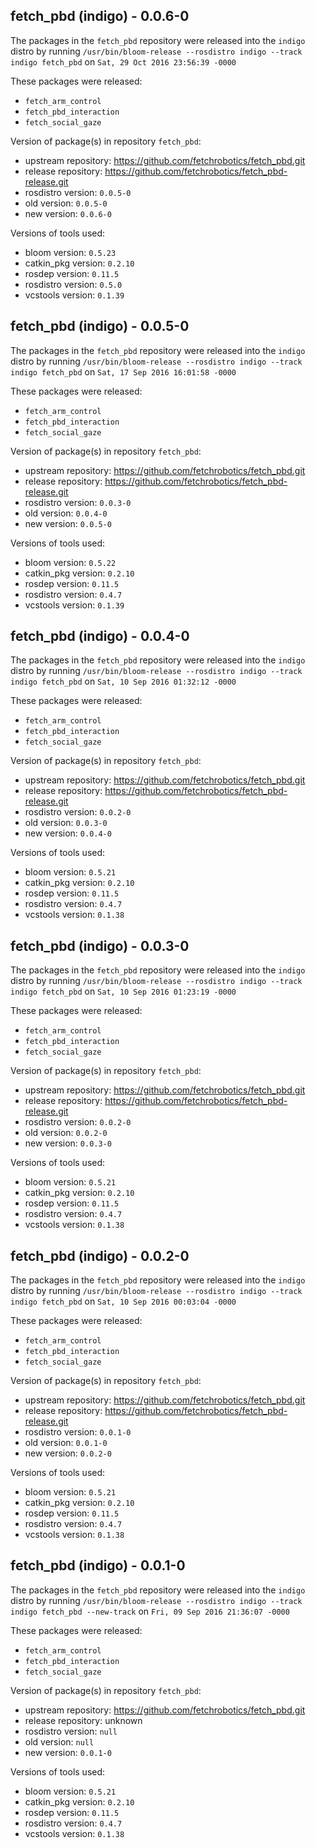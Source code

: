 ## fetch_pbd (indigo) - 0.0.6-0

The packages in the `fetch_pbd` repository were released into the `indigo` distro by running `/usr/bin/bloom-release --rosdistro indigo --track indigo fetch_pbd` on `Sat, 29 Oct 2016 23:56:39 -0000`

These packages were released:
- `fetch_arm_control`
- `fetch_pbd_interaction`
- `fetch_social_gaze`

Version of package(s) in repository `fetch_pbd`:

- upstream repository: https://github.com/fetchrobotics/fetch_pbd.git
- release repository: https://github.com/fetchrobotics/fetch_pbd-release.git
- rosdistro version: `0.0.5-0`
- old version: `0.0.5-0`
- new version: `0.0.6-0`

Versions of tools used:

- bloom version: `0.5.23`
- catkin_pkg version: `0.2.10`
- rosdep version: `0.11.5`
- rosdistro version: `0.5.0`
- vcstools version: `0.1.39`


## fetch_pbd (indigo) - 0.0.5-0

The packages in the `fetch_pbd` repository were released into the `indigo` distro by running `/usr/bin/bloom-release --rosdistro indigo --track indigo fetch_pbd` on `Sat, 17 Sep 2016 16:01:58 -0000`

These packages were released:
- `fetch_arm_control`
- `fetch_pbd_interaction`
- `fetch_social_gaze`

Version of package(s) in repository `fetch_pbd`:

- upstream repository: https://github.com/fetchrobotics/fetch_pbd.git
- release repository: https://github.com/fetchrobotics/fetch_pbd-release.git
- rosdistro version: `0.0.3-0`
- old version: `0.0.4-0`
- new version: `0.0.5-0`

Versions of tools used:

- bloom version: `0.5.22`
- catkin_pkg version: `0.2.10`
- rosdep version: `0.11.5`
- rosdistro version: `0.4.7`
- vcstools version: `0.1.39`


## fetch_pbd (indigo) - 0.0.4-0

The packages in the `fetch_pbd` repository were released into the `indigo` distro by running `/usr/bin/bloom-release --rosdistro indigo --track indigo fetch_pbd` on `Sat, 10 Sep 2016 01:32:12 -0000`

These packages were released:
- `fetch_arm_control`
- `fetch_pbd_interaction`
- `fetch_social_gaze`

Version of package(s) in repository `fetch_pbd`:

- upstream repository: https://github.com/fetchrobotics/fetch_pbd.git
- release repository: https://github.com/fetchrobotics/fetch_pbd-release.git
- rosdistro version: `0.0.2-0`
- old version: `0.0.3-0`
- new version: `0.0.4-0`

Versions of tools used:

- bloom version: `0.5.21`
- catkin_pkg version: `0.2.10`
- rosdep version: `0.11.5`
- rosdistro version: `0.4.7`
- vcstools version: `0.1.38`


## fetch_pbd (indigo) - 0.0.3-0

The packages in the `fetch_pbd` repository were released into the `indigo` distro by running `/usr/bin/bloom-release --rosdistro indigo --track indigo fetch_pbd` on `Sat, 10 Sep 2016 01:23:19 -0000`

These packages were released:
- `fetch_arm_control`
- `fetch_pbd_interaction`
- `fetch_social_gaze`

Version of package(s) in repository `fetch_pbd`:

- upstream repository: https://github.com/fetchrobotics/fetch_pbd.git
- release repository: https://github.com/fetchrobotics/fetch_pbd-release.git
- rosdistro version: `0.0.2-0`
- old version: `0.0.2-0`
- new version: `0.0.3-0`

Versions of tools used:

- bloom version: `0.5.21`
- catkin_pkg version: `0.2.10`
- rosdep version: `0.11.5`
- rosdistro version: `0.4.7`
- vcstools version: `0.1.38`


## fetch_pbd (indigo) - 0.0.2-0

The packages in the `fetch_pbd` repository were released into the `indigo` distro by running `/usr/bin/bloom-release --rosdistro indigo --track indigo fetch_pbd` on `Sat, 10 Sep 2016 00:03:04 -0000`

These packages were released:
- `fetch_arm_control`
- `fetch_pbd_interaction`
- `fetch_social_gaze`

Version of package(s) in repository `fetch_pbd`:

- upstream repository: https://github.com/fetchrobotics/fetch_pbd.git
- release repository: https://github.com/fetchrobotics/fetch_pbd-release.git
- rosdistro version: `0.0.1-0`
- old version: `0.0.1-0`
- new version: `0.0.2-0`

Versions of tools used:

- bloom version: `0.5.21`
- catkin_pkg version: `0.2.10`
- rosdep version: `0.11.5`
- rosdistro version: `0.4.7`
- vcstools version: `0.1.38`


## fetch_pbd (indigo) - 0.0.1-0

The packages in the `fetch_pbd` repository were released into the `indigo` distro by running `/usr/bin/bloom-release --rosdistro indigo --track indigo fetch_pbd --new-track` on `Fri, 09 Sep 2016 21:36:07 -0000`

These packages were released:
- `fetch_arm_control`
- `fetch_pbd_interaction`
- `fetch_social_gaze`

Version of package(s) in repository `fetch_pbd`:

- upstream repository: https://github.com/fetchrobotics/fetch_pbd.git
- release repository: unknown
- rosdistro version: `null`
- old version: `null`
- new version: `0.0.1-0`

Versions of tools used:

- bloom version: `0.5.21`
- catkin_pkg version: `0.2.10`
- rosdep version: `0.11.5`
- rosdistro version: `0.4.7`
- vcstools version: `0.1.38`


